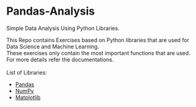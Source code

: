 
# Pandas-Analysis
Simple Data Analysis Using Python Libraries.

This Repo contains Exercises based on Python libraries that are used for Data Science and Machine Learning.<br>
These exercises only contain the most important functions that are used. For more details refer the documentations.<br>
<br>
List of Libraries:<br>
* [Pandas](https://pandas.pydata.org/docs/)
* [NumPy](https://numpy.org/devdocs/user/index.html)
* [Matplotlib](https://matplotlib.org/3.3.3/contents.html)
